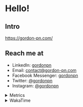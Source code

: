 # Hello!

## Intro

<https://gordon-pn.com/>

## Reach me at

- LinkedIn: [gordonpn](https://www.linkedin.com/in/gordonpn/)
- Email: [contact@gordon-pn.com](mailto:contact@gordon-pn.com)
- Facebook Messenger: [gordonpn](https://www.messenger.com/t/Gordonpn)
- Twitter: [@gordonpn](https://twitter.com/Gordonpn)
- Instagram: [@gordonpn](https://www.instagram.com/gordonpn/)

<details>
  <summary>Metrics</summary>

  <img align="center" src="https://github.com/gordonpn/gordonpn/blob/master/github-metrics.svg" alt="GitHub Metrics">

</details>

<details>
  <summary>WakaTime</summary>

  <!--START_SECTION:waka-->
📊 **This Week I Spent My Time On** 

```text
💬 Programming Languages: 
Other                    6 hrs 9 mins        ████████░░░░░░░░░░░░░░░░░   30.87 % 
TypeScript               2 hrs 50 mins       ████░░░░░░░░░░░░░░░░░░░░░   14.21 % 
Logos                    2 hrs 34 mins       ███░░░░░░░░░░░░░░░░░░░░░░   12.88 % 
INI                      2 hrs 2 mins        ███░░░░░░░░░░░░░░░░░░░░░░   10.18 % 
JSON                     1 hr 40 mins        ██░░░░░░░░░░░░░░░░░░░░░░░   08.37 % 

🔥 Editors: 
IntelliJ IDEA            6 hrs 44 mins       ████████░░░░░░░░░░░░░░░░░   33.75 % 
Chrome                   6 hrs 35 mins       ████████░░░░░░░░░░░░░░░░░   32.97 % 
Slack                    2 hrs 4 mins        ███░░░░░░░░░░░░░░░░░░░░░░   10.38 % 
VS Code                  1 hr                █░░░░░░░░░░░░░░░░░░░░░░░░   05.02 % 
MicrosoftOutlook         47 mins             █░░░░░░░░░░░░░░░░░░░░░░░░   03.98 % 
```


 Last Updated on 22/02/2025 16:23:31 UTC
<!--END_SECTION:waka-->
</details>
